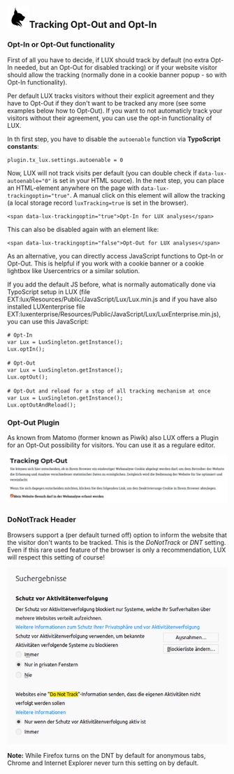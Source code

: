 <img align="left" src="../../Resources/Public/Icons/lux.svg" width="50" />

## Tracking Opt-Out and Opt-In

### Opt-In or Opt-Out functionality

First of all you have to decide, if LUX should track by default (no extra Opt-In needed, but an Opt-Out for disabled
tracking) or if your website visitor should allow the tracking (normally done in a cookie banner popup - so
with Opt-In functionality).

Per default LUX tracks visitors without their explicit agreement and they have to Opt-Out if they don't want to be
tracked any more (see some examples below how to Opt-Out).
If you want to not automaticly track your visitors without their agreement, you can use the opt-in functionality
of LUX.

In th first step, you have to disable the `autoenable` function via **TypoScript constants**:

```
plugin.tx_lux.settings.autoenable = 0
```

Now, LUX will not track visits per default (you can double check if `data-lux-autoenable="0"` is set in your HTML
source). In the next step, you can place an HTML-element anywhere on the page with `data-lux-trackingoptin="true"`.
A manual click on this element will allow the tracking (a local storage record `luxTracking=true` is set in the browser).

```
<span data-lux-trackingoptin="true">Opt-In for LUX analyses</span>
```

This can also be disabled again with an element like:

```
<span data-lux-trackingoptin="false">Opt-Out for LUX analyses</span>
```

As an alternative, you can directly access JavaScript functions to Opt-In or Opt-Out. This is helpful if you work with
a cookie banner or a cookie lightbox like Usercentrics or a similar solution.

If you add the default JS before, what is normally automatically done via TypoScript setup in LUX
(file EXT:lux/Resources/Public/JavaScript/Lux/Lux.min.js and
if you have also installed LUXenterprise file EXT:luxenterprise/Resources/Public/JavaScript/Lux/LuxEnterprise.min.js),
you can use this JavaScript:

```
# Opt-In
var Lux = LuxSingleton.getInstance();
Lux.optIn();

# Opt-Out
var Lux = LuxSingleton.getInstance();
Lux.optOut();

# Opt-Out and reload for a stop of all tracking mechanism at once
var Lux = LuxSingleton.getInstance();
Lux.optOutAndReload();
```

### Opt-Out Plugin

As known from Matomo (former known as Piwik) also LUX offers a Plugin for an Opt-Out possibility for visitors. You
can use it as a regulare editor.

<img src="../Images/documentation_plugin_optout_frontend1.png" width="800" />

### DoNotTrack Header

Browsers support a (per default turned off) option to inform the website that the visitor don't wants to be tracked.
This is the *DoNotTrack* or *DNT* setting. Even if this rare used feature of the browser is only a recommendation, LUX
will respect this setting of course!

<img src="../Images/documentation_marketing_donottrack.png" width="800" />

**Note:** While Firefox turns on the DNT by default for anonymous tabs, Chrome and Internet Explorer never turn this
setting on by default.
